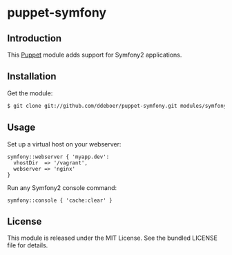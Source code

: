 puppet-symfony
==============

Introduction
------------

This [Puppet](https://puppetlabs.com/) module adds support for Symfony2 applications.

Installation
------------

Get the module:

```bash
$ git clone git://github.com/ddeboer/puppet-symfony.git modules/symfony
```

Usage
-----

Set up a virtual host on your webserver:

```puppet
symfony::webserver { 'myapp.dev':
  vhostDir  => '/vagrant',
  webserver => 'nginx'
}
```

Run any Symfony2 console command:

```puppet
symfony::console { 'cache:clear' }
```

License
-------

This module is released under the MIT License. See the bundled LICENSE file for
details.
